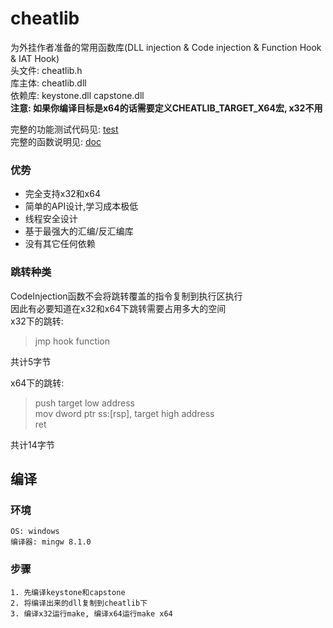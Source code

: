 # cheatlib
为外挂作者准备的常用函数库(DLL injection & Code injection & Function Hook & IAT Hook)  
头文件: cheatlib.h  
库主体: cheatlib.dll  
依赖库: keystone.dll capstone.dll  
**注意: 如果你编译目标是x64的话需要定义CHEATLIB_TARGET_X64宏, x32不用**  

完整的功能测试代码见: [test](https://github.com/iTruth/cheatlib/tree/master/test)  
完整的函数说明见: [doc](https://github.com/iTruth/cheatlib/blob/master/doc)  

### 优势
* 完全支持x32和x64
* 简单的API设计,学习成本极低
* 线程安全设计
* 基于最强大的汇编/反汇编库
* 没有其它任何依赖

### 跳转种类
CodeInjection函数不会将跳转覆盖的指令复制到执行区执行  
因此有必要知道在x32和x64下跳转需要占用多大的空间  
x32下的跳转:  
> jmp hook function  

共计5字节  

x64下的跳转:  
> push target low address  
> mov dword ptr ss:[rsp], target high address  
> ret  

共计14字节  

## 编译
### 环境
```
OS: windows   
编译器: mingw 8.1.0   
```
### 步骤
```
1. 先编译keystone和capstone
2. 将编译出来的dll复制到cheatlib下
3. 编译x32运行make, 编译x64运行make x64
```
